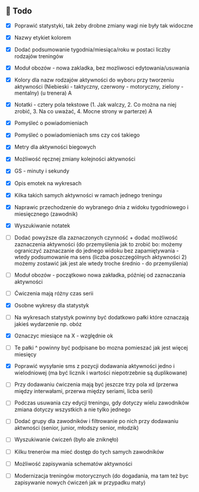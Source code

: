 ## :construction_worker: Todo

- [x] Poprawić statystyki, tak żeby drobne zmiany wagi nie były tak widoczne
- [X] Nazwy etykiet kolorem  
- [X] Dodać podsumowanie tygodnia/miesiąca/roku w postaci liczby rodzajów treningów
- [X] Moduł obozów - nowa zakladka, bez mozliwosci edytowania/usuwania
- [x] Kolory dla nazw rodzajów aktywności do wyboru przy tworzeniu aktywności (Niebieski - taktyczny, czerwony - motoryczny, zielony - mentalny)  (u trenera) A
- [X] Notatki - cztery pola tekstowe (1. Jak walczy, 2. Co można na niej zrobić, 3. Na co uważać, 4. Mocne strony w parterze)                     A
- [X] Pomyśleć o powiadomieniach
- [X] Pomyśleć o powiadomieniach sms czy coś takiego
- [X] Metry dla aktywności biegowych
- [X] Możliwość ręcznej zmiany kolejności aktywności
- [X] GS - minuty i sekundy
- [X] Opis emotek na wykresach
- [X] Kilka takich samych aktywności w ramach jednego treningu
- [X] Naprawic przechodzenie do wybranego dnia z widoku tygodniowego i miesięcznego (zawodnik)
- [X] Wyszukiwanie notatek
- [ ] Dodać powyższe dla zaznaczonych czynność + dodać możliwość zaznaczenia aktywności (do przemyślenia jak to zrobić bo: możemy ograniczyć zaznaczanie do jednego widoku bez zapamiętywania - wtedy podsumowanie ma sens (liczba poszczególnych aktywności 2) możemy zostawić jak jest ale wtedy troche średnio - do przemyślenia)
- [ ] Moduł obozów - początkowo nowa zakładka, później od zaznaczania aktywności
- [ ] Ćwiczenia mają różny czas serii
- [X] Osobne wykresy dla statystyk
- [ ] Na wykresach statystyk powinny być dodatkowo pałki które oznaczają jakieś wydarzenie np. obóz
- [x] Oznaczyc miesiące na X  - względnie ok
- [ ] Te pałki ^ powinny być podpisane bo mozna pomieszać jak jest więcej miesięcy
- [X] Poprawić wysyłanie sms z pozycji dodawania aktywności jedno i wielodniowej (ma być licznik i wartości niepotrzebnie są duplikowane)
- [ ] Przy dodawaniu ćwiczenia mają być jeszcze trzy pola xd (przerwa między interwałami, przerwa między seriami, licba serii)
- [ ] Podczas usuwania czy edycji treningu, gdy dotyczy wielu zawodników zmiana dotyczy wszystkich a nie tylko jednego
- [ ] Dodać grupy dla zawodników i filtrowanie po nich przy dodawaniu aktwności (senior, junior, młodszy senior, młodzik)
- [ ] Wyszukiwanie ćwiczeń (było ale zniknęło)
- [ ] Kilku trenerów ma mieć dostęp do tych samych zawodników
- [ ] Możliwość zapisywania schematów aktywności
- [ ] Modernizacja treningów motorycznych (do dogadania, ma tam też byc zapisywanie nowych ćwiczeń jak w przypadku maty)


